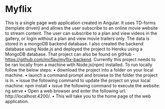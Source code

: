 # Myflix

This is a single page web application created in Angular. It uses TD-forms (template driven) and allows the user subscribe to an online movie website to stream content. The user can subscribe to a plan and view videos in the gallery, or login without a plan and view movie trailers only. The data is stored in a mongoDB backend database. I also created the backend database using Node.js and deployed the project to Heroku using a MongoDB database. That project can also be found on gitHub - https://github.com/mcflav/myflix-backend.
Currently this project needs to be ran locally from a machine with Node.js(npm) installed. To run locally follow the below steps:
•	download the project into a folder on your local machine.
•	launch a command prompt and browse to the folder the project is in.
•	issue the following command to update the project on your local machine: npm install
•	issue the following command to execute the website: ng serve
•	Open a web browser and enter the following url: http://localhost:4200/.
•	This will take you to the home page of the web application.

